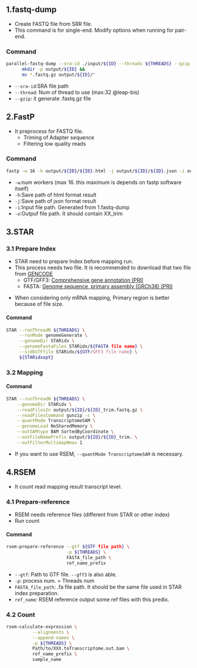## 1.fastq-dump
- Create FASTQ file from SRR file.
- This command is for single-end. Modify options when running for pair-end.
### Command
```sh
parallel-fastq-dump --sra-id ./input/${ID} --threads ${THREADS} --gzip &&
      mkdir -p output/${ID} &&
      mv *.fastq.gz output/${ID}/"
```
- `--sra-id`:SRA file path
- `--thread`: Num of thread to use (max:32 @leap-bis)
- `--gzip`: it generate .fastq.gz file

## 2.FastP
- It preprocess for FASTQ file.
    - Triming of Adapter sequence
    - Filtering low quality reads
### Command
```sh
fastp -w 16 -h output/${ID}/${ID}.html -j output/${ID}/${ID}.json -i output/${ID}/${ID}.fastq.gz  -o output/${ID}/${ID}_trim.fastq.gz 
```
- `-w`:num workers (max 16. this maximum is depends on fastp software itself)
- `-h`:Save path of html format result
- `-j`:Save path of json format result
- `-i`:Input file path. Generated from 1.fastq-dump
- `-o`:Outpuf file path. It should contain XX_trim

## 3.STAR
### 3.1 Prepare Index
- STAR need to prepare Index before mapping run.
- This process needs two file. It is recommended to download that two file from [GENCODE](https://www.gencodegenes.org/human/)
	- GTF/GFF3: [Comprehensive gene annotation (PRI)](https://ftp.ebi.ac.uk/pub/databases/gencode/Gencode_human/release_43/gencode.v43.primary_assembly.annotation.gtf.gz)
	- FASTA: [Genome sequence, primary assembly (GRCh38) (PRI)](https://ftp.ebi.ac.uk/pub/databases/gencode/Gencode_human/release_43/GRCh38.primary_assembly.genome.fa.gz)
* When considering only mRNA mapping, Primary region is better because of file size.
#### Command
```sh
STAR --runThreadN ${THREADS} \
 	 --runMode genomeGenerate \
	 --genomeDir STARidx \
	 --genomeFastaFiles STARidx/${FASTA file name} \
	 --sjdbGTFfile STARidx/${GTF/GFF3 file name} \
	 ${STARidxopt}
```

### 3.2 Mapping
#### Command
```sh
STAR --runThreadN ${THREADS} \
	--genomeDir STARidx \
	--readFilesIn output/${ID}/${ID}_trim.fastq.gz \
	--readFilesCommand gunzip -c \
	--quantMode TranscriptomeSAM \
	--genomeLoad NoSharedMemory \
	--outSAMtype BAM SortedByCoordinate \
	--outFileNamePrefix output/${ID}/${ID}_trim. \
	--outFilterMultimapNmax 1
```
- If you want to use RSEM, `--quantMode TranscriptomeSAM` is necessary.

## 4.RSEM
- It count read mapping result transcript level.
### 4.1 Prepare-reference
- RSEM needs reference files (different from STAR or other index)
- Run count 
#### Command
```sh
rsem-prepare-reference --gtf ${GTF file path} \
					   -p ${THREADS} \
					   FASTA_file_path \
					   ref_name_prefix
```
- `--gtf`: Path to GTF file. `--gff3` is also able.
- `-p`: process num. = Threads num 
- `FASTA_file_path`: .fa file path. It should be the same file used in STAR index preparation.
- `ref_name`: RSEM reference output some ref files with this predix. 

### 4.2 Count
```sh
rsem-calculate-expression \
          --alignments \
          --append-names \
          -p ${THREADS} \
          Path/to/XXX.toTranscriptome.out.bam \
          ref_name_prefix \
          sample_name
```
